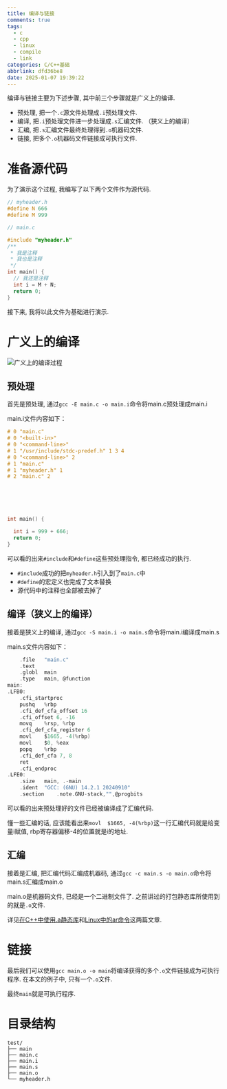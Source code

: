 ```yaml
---
title: 编译与链接
comments: true
tags:
  - c
  - cpp
  - linux
  - compile
  - link
categories: C/C++基础
abbrlink: dfd36be8
date: 2025-01-07 19:39:22
---
```


编译与链接主要为下述步骤, 其中前三个步骤就是广义上的编译. 

- 预处理, 把一个```.c```源文件处理成```.i```预处理文件. 
- 编译, 把```.i```预处理文件进一步处理成```.s```汇编文件. （狭义上的编译）
- 汇编, 把```.s```汇编文件最终处理得到```.o```机器码文件. 
- 链接, 把多个```.o```机器码文件链接成可执行文件. 




# 准备源代码

为了演示这个过程, 我编写了以下两个文件作为源代码. 

```h
// myheader.h
#define N 666
#define M 999
```

```c
// main.c

#include "myheader.h"
/**
 * 我是注释
 * 我也是注释
 */
int main() {
  // 我还是注释
  int i = M + N;
  return 0;
}
```

接下来, 我将以此文件为基础进行演示. 

# 广义上的编译

![广义上的编译过程](../assets/202501070001.png "广义上的编译过程")

## 预处理

首先是预处理, 通过```gcc -E main.c -o main.i```命令将main.c预处理成main.i

main.i文件内容如下：

```c
# 0 "main.c"
# 0 "<built-in>"
# 0 "<command-line>"
# 1 "/usr/include/stdc-predef.h" 1 3 4
# 0 "<command-line>" 2
# 1 "main.c"
# 1 "myheader.h" 1
# 2 "main.c" 2






int main() {

  int i = 999 + 666;
  return 0;
}
```

可以看的出来```#include```和```#define```这些预处理指令, 都已经成功的执行. 

- ```#include```成功的把```myheader.h```引入到了```main.c```中
- ```#define```的宏定义也完成了文本替换
- 源代码中的注释也全部被去掉了


## 编译（狭义上的编译）


接着是狭义上的编译, 通过```gcc -S main.i -o main.s```命令将main.i编译成main.s

main.s文件内容如下：

```c
	.file	"main.c"
	.text
	.globl	main
	.type	main, @function
main:
.LFB0:
	.cfi_startproc
	pushq	%rbp
	.cfi_def_cfa_offset 16
	.cfi_offset 6, -16
	movq	%rsp, %rbp
	.cfi_def_cfa_register 6
	movl	$1665, -4(%rbp)
	movl	$0, %eax
	popq	%rbp
	.cfi_def_cfa 7, 8
	ret
	.cfi_endproc
.LFE0:
	.size	main, .-main
	.ident	"GCC: (GNU) 14.2.1 20240910"
	.section	.note.GNU-stack,"",@progbits
```

可以看的出来预处理好的文件已经被编译成了汇编代码. 

懂一些汇编的话, 应该能看出来```movl	$1665, -4(%rbp)```这一行汇编代码就是给变量i赋值, rbp寄存器偏移-4的位置就是i的地址. 


## 汇编

接着是汇编, 把汇编代码汇编成机器码, 通过```gcc -c main.s -o main.o```命令将main.s汇编成main.o

main.o是机器码文件, 已经是一个二进制文件了. 之前讲过的打包静态库所使用到的就是```.o```文件. 

详见[在C++中使用.a静态库](../a8135667/)和[Linux中的ar命令](../8c6254fb/)这两篇文章. 


# 链接

最后我们可以使用```gcc main.o -o main```将编译获得的多个```.o```文件链接成为可执行程序. 在本文的例子中, 只有一个```.o```文件. 

最终```main```就是可执行程序. 



# 目录结构

```
test/
├── main
├── main.c
├── main.i
├── main.s
├── main.o
└── myheader.h
```

